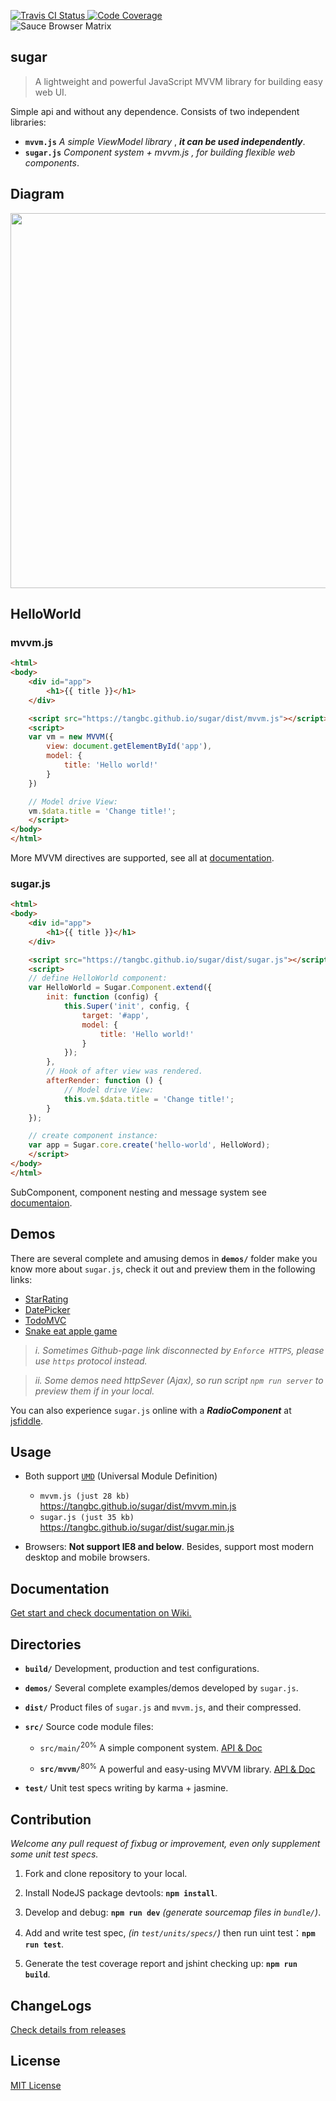 <p>
	<a href="https://travis-ci.org/tangbc/sugar">
		<img src="https://travis-ci.org/tangbc/sugar.svg?branch=master" alt="Travis CI Status"/>
	</a>
	<a href="https://codecov.io/gh/tangbc/sugar">
		<img src="https://codecov.io/gh/tangbc/sugar/branch/master/graph/badge.svg" alt="Code Coverage"/>
	</a>
	<br>
	<img src="https://tangbc.github.io/github-images/browser-matrix.svg" alt="Sauce Browser Matrix"/>
</p>


## sugar

> A lightweight and powerful JavaScript MVVM library for building easy web UI.

Simple api and without any dependence. Consists of two independent libraries:
* **`mvvm.js`** *A simple ViewModel library* , ***it can be used independently***.
* **`sugar.js`** *Component system + mvvm.js , for building flexible web components*.


## Diagram

<img src="https://tangbc.github.io/github-images/sugar-diagram-en.png" width="600">


## HelloWorld

### mvvm.js
```html
<html>
<body>
	<div id="app">
		<h1>{{ title }}</h1>
	</div>

	<script src="https://tangbc.github.io/sugar/dist/mvvm.js"></script>
	<script>
	var vm = new MVVM({
		view: document.getElementById('app'),
		model: {
			title: 'Hello world!'
		}
	})

	// Model drive View:
	vm.$data.title = 'Change title!';
	</script>
</body>
</html>
```
More MVVM directives are supported, see all at [documentation](https://github.com/tangbc/sugar/wiki/MVVM).

### sugar.js
```html
<html>
<body>
	<div id="app">
		<h1>{{ title }}</h1>
	</div>

	<script src="https://tangbc.github.io/sugar/dist/sugar.js"></script>
	<script>
	// define HelloWorld component:
	var HelloWorld = Sugar.Component.extend({
		init: function (config) {
			this.Super('init', config, {
				target: '#app',
				model: {
					title: 'Hello world!'
				}
			});
		},
		// Hook of after view was rendered.
		afterRender: function () {
			// Model drive View:
			this.vm.$data.title = 'Change title!';
		}
	});

	// create component instance:
	var app = Sugar.core.create('hello-world', HelloWord);
	</script>
</body>
</html>
```
SubComponent, component nesting and message system see [documentaion](https://github.com/tangbc/sugar/wiki).


## Demos

There are several complete and amusing demos in **`demos/`** folder make you know more about `sugar.js`, check it out and preview them in the following links:

* [StarRating](https://tangbc.github.io/sugar/demos/starRating)
* [DatePicker](https://tangbc.github.io/sugar/demos/datePicker)
* [TodoMVC](https://tangbc.github.io/sugar/demos/todoMVC)
* [Snake eat apple game](https://tangbc.github.io/snake-eat-bugs/)

> *i. Sometimes Github-page link disconnected by `Enforce HTTPS`, please use `https` protocol instead.*

> *ii. Some demos need httpSever (Ajax), so run script `npm run server` to preview them if in your local.*

You can also experience `sugar.js` online with a ***RadioComponent*** at [jsfiddle](https://jsfiddle.net/tangbc/may7jzb4/9/).


## Usage

* Both support [`UMD`](https://github.com/umdjs/umd) (Universal Module Definition)
	* `mvvm.js (just 28 kb)` https://tangbc.github.io/sugar/dist/mvvm.min.js
	* `sugar.js (just 35 kb)` https://tangbc.github.io/sugar/dist/sugar.min.js

* Browsers: **Not support IE8 and below**. Besides, support most modern desktop and mobile browsers.


## Documentation

[Get start and check documentation on Wiki.](https://github.com/tangbc/sugar/wiki)


## Directories

* **`build/`** Development, production and test configurations.

* **`demos/`** Several complete examples/demos developed by `sugar.js`.

* **`dist/`** Product files of `sugar.js` and `mvvm.js`, and their compressed.

* **`src/`** Source code module files:

	* `src/main/`<sup>20%</sup> A simple component system. [API & Doc](https://github.com/tangbc/sugar/wiki/API)

	* **`src/mvvm/`**<sup>80%</sup> A powerful and easy-using MVVM library. [API & Doc](https://github.com/tangbc/sugar/wiki/MVVM)

* **`test/`** Unit test specs writing by karma + jasmine.


## Contribution

*Welcome any pull request of fixbug or improvement, even only supplement some unit test specs.*

1. Fork and clone repository to your local.

2. Install NodeJS package devtools: **`npm install`**.

3. Develop and debug: **`npm run dev`** *(generate sourcemap files in `bundle/`)*.

4. Add and write test spec, *(in `test/units/specs/`)* then run uint test：**`npm run test`**.

5. Generate the test coverage report and jshint checking up: **`npm run build`**.


## ChangeLogs

[Check details from releases](https://github.com/tangbc/sugar/releases)


## License

[MIT License](https://github.com/tangbc/sugar/blob/master/LICENSE)
